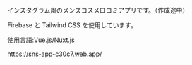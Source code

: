 <p>インスタグラム風のメンズコスメ口コミアプリです。（作成途中）</p>
<p>Firebase と Tailwind CSS を使用しています。</p>
<p>使用言語:Vue.js/Nuxt.js</p>
<a href="https://sns-app-c30c7.web.app/">https://sns-app-c30c7.web.app/</a>

